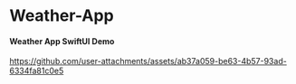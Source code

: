 # Weather-App

<h4>Weather App SwiftUI Demo</h4>

https://github.com/user-attachments/assets/ab37a059-be63-4b57-93ad-6334fa81c0e5



